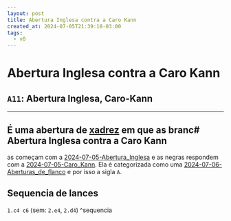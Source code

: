 ```yaml
---
layout: post
title: Abertura Inglesa contra a Caro Kann
created_at: 2024-07-05T21:39:18-03:00
tags:
  - v0
---
```

# Abertura Inglesa contra a Caro Kann
## `A11`: Abertura Inglesa, Caro-Kann
---
É uma abertura de [xadrez](api/2024/07/06/2024-07-06-Xadrez.md) em que as branc# Abertura Inglesa contra a Caro Kann
----

as começam com a [2024-07-05-Abertura_Inglesa](_draft/2024-07-05-Abertura_Inglesa.md) e as negras respondem com a [2024-07-05-Caro_Kann](_insight/2024-07-05-Caro_Kann.md). Ela é categorizada como uma [2024-07-06-Aberturas_de_flanco](api/2024/07/06/2024-07-06-Aberturas_de_flanco.md) e por isso a sigla `A`.
## Sequencia de lances
`1.c4 c6` (sem: `2.e4`, `2.d4`) ^sequencia